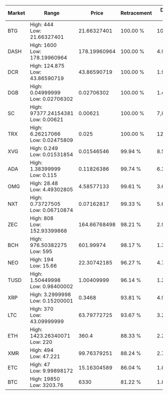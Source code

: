| Market | Range | Price| Retracement | Doubles to 50% |
| --- | --- | --- | --- | --- |
| BTG | High: 444<br />Low: 21.66327401 | 21.66327401 | 100.00 % | 10.75 |
| DASH | High: 1600<br />Low: 178.19960964 | 178.19960964 | 100.00 % | 4.99 |
| DCR | High: 124.875<br />Low: 43.86590719 | 43.86590719 | 100.00 % | 1.92 |
| DGB | High: 0.04999999<br />Low: 0.02706302 | 0.02706302 | 100.00 % | 1.42 |
| SC | High: 97377.24154381<br />Low: 0.00621 | 0.00621 | 100.00 % | 7,840,358.11 |
| TRX | High: 6.26217066<br />Low: 0.02475809 | 0.025 | 100.00 % | 125.74 |
| XVG | High: 0.249<br />Low: 0.01531854 | 0.01546546 | 99.94 % | 8.55 |
| ADA | High: 1.38399999<br />Low: 0.115 | 0.11826386 | 99.74 % | 6.34 |
| OMG | High: 28.48<br />Low: 4.49302805 | 4.58577133 | 99.61 % | 3.60 |
| NXT | High: 0.73727505<br />Low: 0.06710874 | 0.07162817 | 99.33 % | 5.61 |
| ZEC | High: 808<br />Low: 152.93399868 | 164.66768498 | 98.21 % | 2.92 |
| BCH | High: 976.50382275<br />Low: 595 | 601.99974 | 98.17 % | 1.31 |
| NEO | High: 194<br />Low: 15.66 | 22.30742185 | 96.27 % | 4.70 |
| TUSD | High: 1.50449998<br />Low: 0.98400002 | 1.00409999 | 96.14 % | 1.24 |
| XRP | High: 3.2999998<br />Low: 0.15200001 | 0.3468 | 93.81 % | 4.98 |
| LTC | High: 370<br />Low: 43.09999999 | 63.79772725 | 93.67 % | 3.24 |
| ETH | High: 1423.26340071<br />Low: 220 | 360.4 | 88.33 % | 2.28 |
| XMR | High: 494<br />Low: 47.221 | 99.76379251 | 88.24 % | 2.71 |
| ETC | High: 47<br />Low: 9.99898172 | 15.16304589 | 86.04 % | 1.88 |
| BTC | High: 19850<br />Low: 3203.76 | 6330 | 81.22 % | 1.82 |
